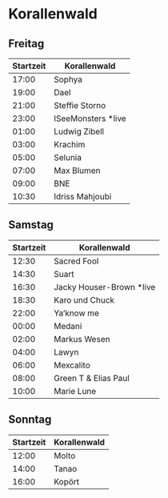 # Korallenwald

## Freitag

| Startzeit | Korallenwald        |
| --------- | ------------------- |
| 17:00     | Sophya              |
| 19:00     | Dael                |
| 21:00     | Steffie Storno      |
| 23:00     | ISeeMonsters \*live |
| 01:00     | Ludwig Zibell       |
| 03:00     | Krachim             |
| 05:00     | Selunia             |
| 07:00     | Max Blumen          |
| 09:00     | BNE                 |
| 10:30     | Idriss Mahjoubi               |

## Samstag

| Startzeit | Korallenwald              |
| --------- | ------------------------- |
| 12:30     | Sacred Fool               |
| 14:30     | Suart                     |
| 16:30     | Jacky Houser-Brown \*live |
| 18:30     | Karo und Chuck            |
| 22:00     | Ya‘know me                |
| 00:00     | Medani                    |
| 02:00     | Markus Wesen              |
| 04:00     | Lawyn                     |
| 06:00     | Mexcalito                 |
| 08:00     | Green T & Elias Paul      |
| 10:00     | Marie Lune                |

## Sonntag

| Startzeit | Korallenwald |
| --------- | ------------ |
| 12:00     | Molto        |
| 14:00     | Tanao        |
| 16:00     | Kopört       |
